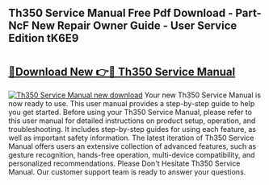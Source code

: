 ## Th350 Service Manual Free Pdf Download - Part-NcF New Repair Owner Guide - User Service Edition tK6E9

# <h2><a href="http://bc47025.oget.top/?id=Th350+Service+Manual">🔗Download New 👉🔴 Th350 Service Manual</a></h2>

[![Th350 Service Manual new download](https://i.imgur.com/5g1atiW.png)](http://bc47025.oget.top/?id=Th350+Service+Manual)
Your new Th350 Service Manual is now ready to use. This user manual provides a step-by-step guide to help you get started. Before using your Th350 Service Manual, please refer to this user manual for detailed instructions on product setup, operation, and troubleshooting. It includes step-by-step guides for using each feature, as well as important safety information. The latest iteration of Th350 Service Manual offers users an extensive collection of advanced features, such as gesture recognition, hands-free operation, multi-device compatibility, and personalized recommendations. Please Don't Hesitate Th350 Service Manual. Our customer support team is ready to answer your questions.
